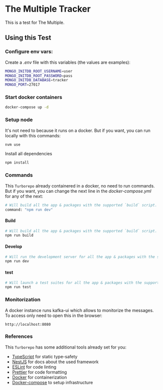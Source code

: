 # The Multiple Tracker

This is a test for The Multiple.

## Using this Test

### Configure env vars:

Create a _.env_ file with this variables (the values are examples):

```bash
MONGO_INITDB_ROOT_USERNAME=user
MONGO_INITDB_ROOT_PASSWORD=pass
MONGO_INITDB_DATABASE=tracker
MONGO_PORT=27017
```

### Start docker containers

```bash
docker-compose up -d
```

### Setup node

It's not need to because it runs on a docker. But if you want, you can run locally with this commands:

```bash
nvm use
```

Install all dependencies

```bash
npm install
```

### Commands

This `Turborepo` already containered in a docker, no need to run commands.
But if you want, you can change the next line in the _docker-compose.yml_ for any of the next:

```bash
# Will build all the app & packages with the supported `build` script.
command: "npm run dev"
```

#### Build

```bash
# Will build all the app & packages with the supported `build` script.
npm run build
```

#### Develop

```bash
# Will run the development server for all the app & packages with the supported `dev` script.
npm run dev
```

#### test

```bash
# Will launch a test suites for all the app & packages with the supported `test` script.
npm run test
```

### Monitorization

A docker instance runs kafka-ui which allows to monitorize the messages. To access only need to open this in the browser:

```
http://localhost:8080
```

### References

This `Turborepo` has some additional tools already set for you:

- [TypeScript](https://www.typescriptlang.org/) for static type-safety
- [NestJS](https://nestjs.com/) for docs about the used framework
- [ESLint](https://eslint.org/) for code linting
- [Prettier](https://prettier.io) for code formatting
- [Docker](https://www.docker.com/) for containerization
- [Docker-compose](https://docs.docker.com/compose/) to setup infrastructure
